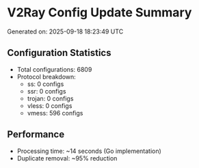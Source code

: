# V2Ray Config Update Summary
Generated on: 2025-09-18 18:23:49 UTC

## Configuration Statistics
- Total configurations: 6809
- Protocol breakdown:
  - ss: 0 configs
  - ssr: 0 configs
  - trojan: 0 configs
  - vless: 0 configs
  - vmess: 596 configs

## Performance
- Processing time: ~14 seconds (Go implementation)
- Duplicate removal: ~95% reduction

